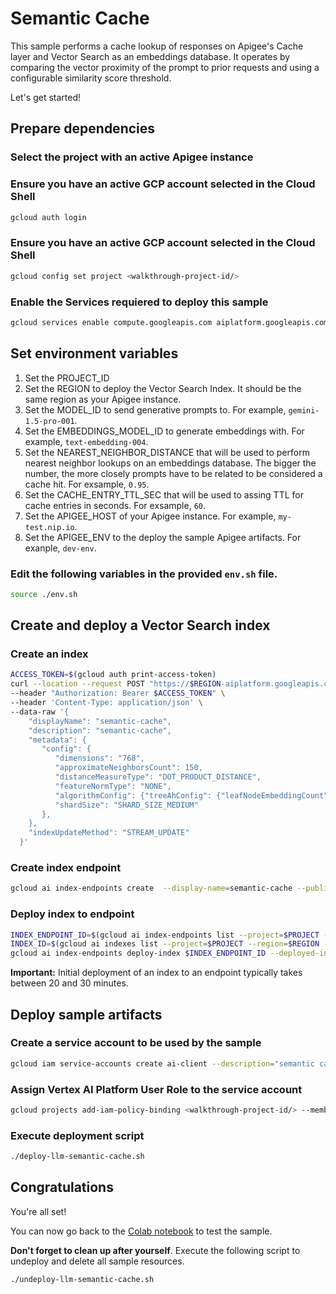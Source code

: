 # Semantic Cache

This sample performs a cache lookup of responses on Apigee's Cache layer and Vector Search as an embeddings database. It operates by comparing the vector proximity of the prompt to prior requests and using a configurable similarity score threshold.

Let's get started!

## Prepare dependencies

### Select the project with an active Apigee instance

<walkthrough-project-setup></walkthrough-project-setup>

### Ensure you have an active GCP account selected in the Cloud Shell

```sh
gcloud auth login
```

### Ensure you have an active GCP account selected in the Cloud Shell

```sh
gcloud config set project <walkthrough-project-id/>
```

### Enable the Services requiered to deploy this sample

```sh
gcloud services enable compute.googleapis.com aiplatform.googleapis.com storage.googleapis.com integrations.googleapis.com  --project <walkthrough-project-id/>
```

## Set environment variables

1. Set the <walkthrough-editor-select-regex filePath="./env.sh" regex="PROJECT_ID_TO_SET">PROJECT_ID</walkthrough-editor-select-regex>
2. Set the <walkthrough-editor-select-regex filePath="./env.sh" regex="REGION_TO_SET">REGION</walkthrough-editor-select-regex> to deploy the Vector Search Index. It should be the same region as your Apigee instance.
3. Set the <walkthrough-editor-select-regex filePath="./env.sh" regex="MODEL_ID_TO_SET">MODEL_ID</walkthrough-editor-select-regex> to send generative prompts to. For example, `gemini-1.5-pro-001`.
4. Set the <walkthrough-editor-select-regex filePath="./env.sh" regex="EMBEDDINGS_MODEL_ID_TO_SET">EMBEDDINGS_MODEL_ID</walkthrough-editor-select-regex> to generate embeddings with. For example, `text-embedding-004`.
5. Set the <walkthrough-editor-select-regex filePath="./env.sh" regex="NEAREST_NEIGHBOR_DISTANCE_TO_SET">NEAREST_NEIGHBOR_DISTANCE</walkthrough-editor-select-regex> that will be used to perform nearest neighbor lookups on an embeddings database. The bigger the number, the more closely prompts have to be related to be considered a cache hit. For exsample, `0.95`.
6. Set the <walkthrough-editor-select-regex filePath="./env.sh" regex="CACHE_ENTRY_TTL_SEC_TO_SET">CACHE_ENTRY_TTL_SEC</walkthrough-editor-select-regex> that will be used to assing TTL for cache entries in seconds.  For exsample, `60`.
7. Set the <walkthrough-editor-select-regex filePath="./env.sh" regex="APIGEE_HOST_TO_SET">APIGEE_HOST</walkthrough-editor-select-regex> of your Apigee instance. For example, `my-test.nip.io`.
8. Set the <walkthrough-editor-select-regex filePath="./env.sh" regex="APIGEE_ENV_TO_SET">APIGEE_ENV</walkthrough-editor-select-regex> to the deploy the sample Apigee artifacts. For exanple, `dev-env`.

### Edit the following variables in the provided `env.sh` file.

```sh
source ./env.sh
```

## Create and deploy a Vector Search index

### Create an index

```sh
ACCESS_TOKEN=$(gcloud auth print-access-token)
curl --location --request POST "https://$REGION-aiplatform.googleapis.com/v1/projects/$PROJECT/locations/$REGION/indexes" \
--header "Authorization: Bearer $ACCESS_TOKEN" \
--header 'Content-Type: application/json' \
--data-raw '{
    "displayName": "semantic-cache",
    "description": "semantic-cache",
    "metadata": {
       "config": {
          "dimensions": "768",
          "approximateNeighborsCount": 150,
          "distanceMeasureType": "DOT_PRODUCT_DISTANCE",
          "featureNormType": "NONE",
          "algorithmConfig": {"treeAhConfig": {"leafNodeEmbeddingCount": "10000","fractionLeafNodesToSearch": 0.05}},
          "shardSize": "SHARD_SIZE_MEDIUM"
       },
    },
    "indexUpdateMethod": "STREAM_UPDATE"
  }'
```
### Create index endpoint

```sh
gcloud ai index-endpoints create  --display-name=semantic-cache --public-endpoint-enabled --region=$REGION --project=$PROJECT
```

### Deploy index to endpoint

```sh
INDEX_ENDPOINT_ID=$(gcloud ai index-endpoints list --project=$PROJECT --region=$REGION --format="json" | jq -c -r '.[] | select(.displayName="semantic-cache") | .name | split("/") | .[5]')
INDEX_ID=$(gcloud ai indexes list --project=$PROJECT --region=$REGION --format="json" | jq -c -r '.[] | select(.displayName="semantic-cache") | .name | split("/") | .[5]')
gcloud ai index-endpoints deploy-index $INDEX_ENDPOINT_ID --deployed-index-id=semantic_cache --display-name=semantic-cache --index=$INDEX_ID --region=$REGION --project=$PROJECT
```

**Important:** Initial deployment of an index to an endpoint typically takes between 20 and 30 minutes.

## Deploy sample artifacts

### Create a service account to be used by the sample

```sh
gcloud iam service-accounts create ai-client --description="semantic cache client" --display-name="ai-client"
```

### Assign Vertex AI Platform User Role to the service account

```sh
gcloud projects add-iam-policy-binding <walkthrough-project-id/> --member="serviceAccount:ai-client@<walkthrough-project-id/>.iam.gserviceaccount.com" --role="roles/aiplatform.user"
```

### Execute deployment script

```sh
./deploy-llm-semantic-cache.sh
```

## Congratulations

<walkthrough-conclusion-trophy></walkthrough-conclusion-trophy>

You're all set!

You can now go back to the [Colab notebook]() to test the sample.

**Don't forget to clean up after yourself**. Execute the following script to undeploy and delete all sample resources.
```sh
./undeploy-llm-semantic-cache.sh
```